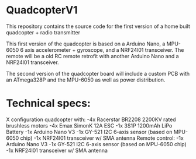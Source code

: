 # QuadcopterV1
This repository contains the source code for the first version of a home built quadcopter + radio transmitter

This first version of the quadcopter is based on a Arduino Nano, a MPU-6050 6 axis accelerometer + gyroscope, and a NRF24l01 transceiver.
The remote will be a old RC remote retrofit with another Arduino Nano and a NRF24l01 transceiver.

The second version of the quadcopter board will include a custom PCB with an ATmega328P and the MPU-6050 as well as power distribution.

# Technical specs:
X configuration quadcopter with:
  -4x Racerstar BR2208 2200KV rated brushless motors
  -4x Emax SimonK 12A ESC
  -1x 3S1P 1200mAh LiPo Battery
  -1x Arduino Nano V3
  -1x GY-521 I2C 6-axis sensor (based on MPU-6050 chip)
  -1x NRF24l01 transceiver w/ SMA antenna
Remote control:
  -1x Arduino Nano V3
  -1x GY-521 I2C 6-axis sensor (based on MPU-6050 chip)
  -1x NRF24l01 transceiver w/ SMA antenna
